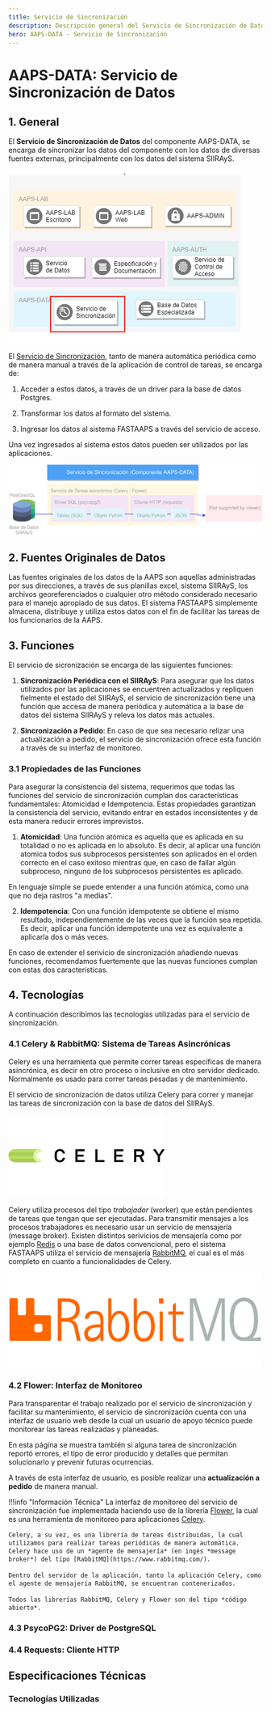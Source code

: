 ```yaml
---
title: Servicio de Sincronización
description: Descripción general del Servicio de Sincronización de Datos del componente AAPS-DATA.
hero: AAPS-DATA - Servicio de Sincronización
---
```


# AAPS-DATA: Servicio de Sincronización de Datos

## 1. General

El **Servicio de Sincronización de Datos** del componente AAPS-DATA, se encarga de sincronizar los datos del componente con los datos de diversas fuentes externas, principalmente con los datos del sistema SIIRAyS.

![sync](../img/sync.png)


El [Servicio de Sincronización](/AAPS-DATA/sync), tanto de manera automática periódica como de manera manual a través de la aplicación de control de tareas, se encarga de:

1. Acceder a estos datos, a través de un driver para la base de datos Postgres.

2. Transformar los datos al formato del sistema.

3. Ingresar los datos al sistema FASTAAPS a través del servicio de acceso.

Una vez ingresados al sistema estos datos pueden ser utilizados por las aplicaciones.

![arquitectura_data](../img/sync_data_flow.svg)


## 2. Fuentes Originales de Datos

Las fuentes originales de los datos de la AAPS son aquellas administradas por sus direcciones, a través de sus planillas excel, sistema SIIRAyS, los archivos georeferenciados o cualquier otro método considerado necesario para el manejo apropiado de sus datos. El sistema FASTAAPS simplemente almacena, distribuye y utiliza estos datos con el fin de facilitar las tareas de los funcionarios de la AAPS.

## 3. Funciones

El servicio de sicronización se encarga de las siguientes funciones:

1. **Sincronización Periódica con el SIIRAyS**: Para asegurar que los datos utilizados por las aplicaciones se encuentren actualizados y repliquen fielmente el estado del SIIRAyS, el servicio de sincronización tiene una función que accesa de manera periódica y automática a la base de datos del sistema SIIRAyS y releva los datos más actuales.

2. **Sincronización a Pedido**: En caso de que sea necesario relizar una actualización a pedido, el servicio de sincronización ofrece esta función a través de su interfaz de monitoreo.

### 3.1 Propiedades de las Funciones

Para asegurar la consistencia del sistema, requerimos que todas las funciones del servicio de sincronización cumplan dos características fundamentales: Atomicidad e Idempotencia. Estas propiedades garantizan la consistencia del servicio, evitando entrar en estados inconsistentes y de esta manera reducir errores imprevistos.

1. **Atomicidad**: Una función atómica es aquella que es aplicada en su totalidad o no es aplicada en lo absoluto. 
 Es decir, al aplicar una función atomica todos sus subprocesos persistentes son aplicados en el orden correcto en el caso exitoso mientras que, en caso de fallar algún subproceso, ninguno de los subprocesos persistentes es aplicado.

En lenguaje simple se puede entender a una función atómica, como una que no deja rastros "a medias". 

2. **Idempotencia**: Con una función idempotente se obtiene el mismo resultado, independientemente de las veces que la función sea repetida. 
 Es decir, aplicar una función idempotente una vez es equivalente a aplicarla dos o más veces. 
 

En caso de extender el serivicio de sincronización añadiendo nuevas funciones, recomendamos fuertemente que las nuevas funciones cumplan con estas dos características.


## 4. Tecnologías

A continuación describimos las tecnologías utilizadas para el servicio de sincronización.

### 4.1 Celery & RabbitMQ: Sistema de Tareas Asincrónicas

Celery es una herramienta que permite correr tareas específicas de manera asincrónica, es decir en otro proceso o inclusive en otro servidor dedicado. Normalmente es usado para correr tareas pesadas y de mantenimiento. 

El servicio de sincronización de datos utiliza Celery para correr y manejar las tareas de sincronización con la base de datos del SIIRAyS.

![celery](../img/celery.png)

Celery utiliza procesos del tipo *trabajador* (worker) que están pendientes de tareas que tengan que ser ejecutadas. Para transmitir mensajes a los procesos trabajadores es necesario usar un servicio de mensajería (message broker). Existen distintos serivicios de mensajería como por ejemplo [Redis](https://redis.io/) o una base de datos convencional, pero el sistema FASTAAPS utiliza el servicio de mensajería [RabbitMQ](https://www.rabbitmq.com/), el cual es el más completo en cuanto a funcionalidades de Celery. 


![rabbitmq](../img/rabbitmq.png)



### 4.2 Flower: Interfaz de Monitoreo

Para transparentar el trabajo realizado por el servicio de sincronización y facilitar su mantenimiento, el servicio de sincronización cuenta con una interfaz de usuario web desde la cual un usuario de apoyo técnico puede monitorear las tareas realizadas y planeadas.

En esta página se muestra también si alguna tarea de sincronización reportó errores, el tipo de error producido y detalles que permitan solucionarlo y prevenir futuras ocurrencias.

A través de esta interfaz de usuario, es posible realizar una **actualización a pedido** de manera manual.

!!!info "Información Técnica"
    La interfaz de monitoreo del servicio de sincronización fue implementada haciendo uso de la librería [Flower](https://flower.readthedocs.io/), la cual es una herramienta de monitoreo para aplicaciones [Celery](http://www.celeryproject.org/).

    Celery, a su vez, es una librería de tareas distribuidas, la cual utilizamos para realizar tareas periódicas de manera automática. Celery hace uso de un *agente de mensajería* (en ingés *message broker*) del tipo [RabbitMQ](https://www.rabbitmq.com/).

    Dentro del servidor de la aplicación, tanto la aplicación Celery, como el agente de mensajería RabbitMQ, se encuentran contenerizados.

    Todos las librerías RabbitMQ, Celery y Flower son del tipo *código abierto*.

### 4.3 PsycoPG2: Driver de PostgreSQL

### 4.4 Requests: Cliente HTTP 

## Especificaciones Técnicas

### Tecnologías Utilizadas


